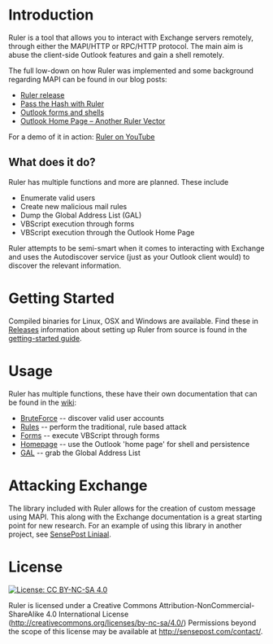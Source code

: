 # Introduction

Ruler is a tool that allows you to interact with Exchange servers remotely, through either the MAPI/HTTP or RPC/HTTP protocol. The main aim is abuse the client-side Outlook features and gain a shell remotely.

The full low-down on how Ruler was implemented and some background regarding MAPI can be found in our blog posts:
* [Ruler release]
* [Pass the Hash with Ruler]
* [Outlook forms and shells]
* [Outlook Home Page – Another Ruler Vector]

For a demo of it in action: [Ruler on YouTube]

## What does it do?

Ruler has multiple functions and more are planned. These include

* Enumerate valid users
* Create new malicious mail rules
* Dump the Global Address List (GAL)
* VBScript execution through forms
* VBScript execution through the Outlook Home Page

Ruler attempts to be semi-smart when it comes to interacting with Exchange and uses the Autodiscover service (just as your Outlook client would) to discover the relevant information.

# Getting Started

Compiled binaries for Linux, OSX and Windows are available. Find these in [Releases]
information about setting up Ruler from source is found in the [getting-started guide].

# Usage

Ruler has multiple functions, these have their own documentation that can be found in the [wiki]:

* [BruteForce] -- discover valid user accounts
* [Rules] -- perform the traditional, rule based attack
* [Forms] -- execute VBScript through forms
* [Homepage] -- use the Outlook 'home page' for shell and persistence
* [GAL] -- grab the Global Address List

# Attacking Exchange

The library included with Ruler allows for the creation of custom message using MAPI. This along with the Exchange documentation is a great starting point for new research. For an example of using this library in another project, see [SensePost Liniaal].

# License
[![License: CC BY-NC-SA 4.0](https://img.shields.io/badge/License-CC%20BY--NC--SA%204.0-lightgrey.svg)](http://creativecommons.org/licenses/by-nc-sa/4.0/)

Ruler is licensed under a Creative Commons Attribution-NonCommercial-ShareAlike 4.0 International License (http://creativecommons.org/licenses/by-nc-sa/4.0/) Permissions beyond the scope of this license may be available at http://sensepost.com/contact/.


[Ruler Release]: <https://sensepost.com/blog/2016/mapi-over-http-and-mailrule-pwnage/>
[Pass the hash with Ruler]: <https://sensepost.com/blog/2017/pass-the-hash-with-ruler/>
[Outlook forms and shells]: <https://sensepost.com/blog/2017/outlook-forms-and-shells/>
[Outlook Home Page – Another Ruler Vector]: <https://sensepost.com/blog/2017/outlook-home-page-another-ruler-vector/>
[Ruler on YouTube]:<https://www.youtube.com/watch?v=C07GS4M8BZk>
[Releases]: <https://github.com/sensepost/ruler/releases>
[SensePost Liniaal]:<https://github.com/sensepost/liniaal>
[wiki]:<https://github.com/sensepost/ruler/wiki>
[BruteForce]:<https://github.com/sensepost/ruler/wiki/Brute-Force>
[Rules]:<https://github.com/sensepost/ruler/wiki/Rules>
[Forms]:<https://github.com/sensepost/ruler/wiki/Forms>
[Homepage]:<https://github.com/sensepost/ruler/wiki/Homepage>
[GAL]:<https://github.com/sensepost/ruler/wiki/GAL>
[getting-started guide]:<https://github.com/sensepost/ruler/wiki/Getting-Started>
